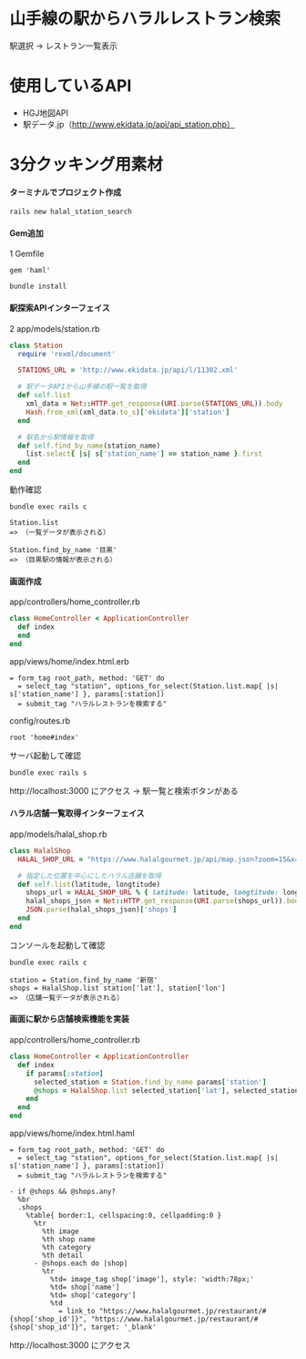 # 山手線の駅からハラルレストラン検索

駅選択 → レストラン一覧表示

# 使用しているAPI

* HGJ地図API
* 駅データ.jp（http://www.ekidata.jp/api/api_station.php）

# 3分クッキング用素材

#### ターミナルでプロジェクト作成

```
rails new halal_station_search
```

#### Gem追加

1 Gemfile

```
gem 'haml'
```

```
bundle install
```

#### 駅探索APIインターフェイス

2 app/models/station.rb

```ruby
class Station
  require 'rexml/document'

  STATIONS_URL = 'http://www.ekidata.jp/api/l/11302.xml'

  # 駅データAPIから山手線の駅一覧を取得
  def self.list
    xml_data = Net::HTTP.get_response(URI.parse(STATIONS_URL)).body
    Hash.from_xml(xml_data.to_s)['ekidata']['station']
  end

  # 駅名から駅情報を取得
  def self.find_by_name(station_name)
    list.select{ |s| s['station_name'] == station_name }.first
  end
end
```

動作確認

```
bundle exec rails c

Station.list
=> （一覧データが表示される）

Station.find_by_name '目黒'
=> （目黒駅の情報が表示される）
```

#### 画面作成

app/controllers/home_controller.rb

```ruby
class HomeController < ApplicationController
  def index
  end
end
```

app/views/home/index.html.erb

```haml
= form_tag root_path, method: 'GET' do
  = select_tag "station", options_for_select(Station.list.map{ |s| s['station_name'] }, params[:station])
  = submit_tag "ハラルレストランを検索する"
```

config/routes.rb

```
root 'home#index'
```

サーバ起動して確認

```
bundle exec rails s
```

http://localhost:3000 にアクセス → 駅一覧と検索ボタンがある

#### ハラル店舗一覧取得インターフェイス

app/models/halal_shop.rb

```ruby
class HalalShop
  HALAL_SHOP_URL = "https://www.halalgourmet.jp/api/map.json?zoom=15&x=%{latitude}&y=%{longtitude}"

  # 指定した位置を中心にしたハラル店舗を取得
  def self.list(latitude, longtitude)
    shops_url = HALAL_SHOP_URL % { latitude: latitude, longtitude: longtitude }
    halal_shops_json = Net::HTTP.get_response(URI.parse(shops_url)).body
    JSON.parse(halal_shops_json)['shops']
  end
end
```

コンソールを起動して確認

```
bundle exec rails c

station = Station.find_by_name '新宿'
shops = HalalShop.list station['lat'], station['lon']
=> （店舗一覧データが表示される）
```

#### 画面に駅から店舗検索機能を実装

app/controllers/home_controller.rb

```ruby
class HomeController < ApplicationController
  def index
    if params[:station]
      selected_station = Station.find_by_name params['station']
      @shops = HalalShop.list selected_station['lat'], selected_station['lon']
    end
  end
end
```

app/views/home/index.html.haml

```haml
= form_tag root_path, method: 'GET' do
  = select_tag "station", options_for_select(Station.list.map{ |s| s['station_name'] }, params[:station])
  = submit_tag "ハラルレストランを検索する"

- if @shops && @shops.any?
  %br
  .shops
    %table{ border:1, cellspacing:0, cellpadding:0 }
      %tr
        %th image
        %th shop name
        %th category
        %th detail
      - @shops.each do |shop|
        %tr
          %td= image_tag shop['image'], style: 'width:78px;'
          %td= shop['name']
          %td= shop['category']
          %td
            = link_to "https://www.halalgourmet.jp/restaurant/#{shop['shop_id']}", "https://www.halalgourmet.jp/restaurant/#{shop['shop_id']}", target: '_blank'
```

http://localhost:3000 にアクセス
